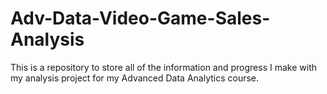 # Adv-Data-Video-Game-Sales-Analysis
This is a repository to store all of the information and progress I make with my analysis project for my Advanced Data Analytics course.
